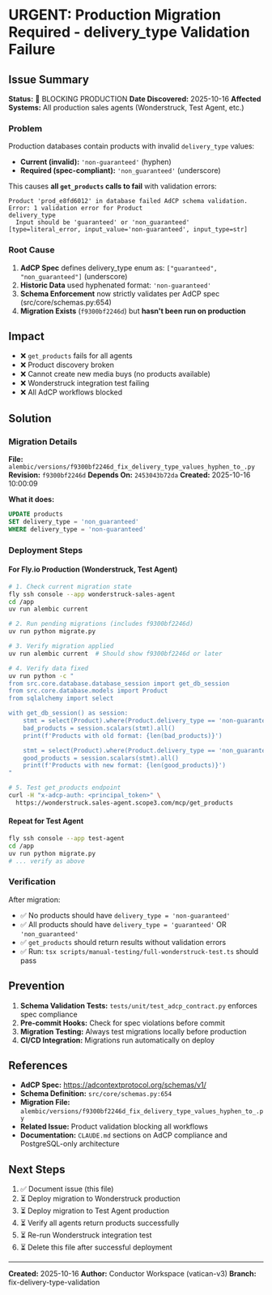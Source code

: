 # URGENT: Production Migration Required - delivery_type Validation Failure

## Issue Summary

**Status:** 🔴 BLOCKING PRODUCTION
**Date Discovered:** 2025-10-16
**Affected Systems:** All production sales agents (Wonderstruck, Test Agent, etc.)

### Problem

Production databases contain products with invalid `delivery_type` values:
- **Current (invalid):** `'non-guaranteed'` (hyphen)
- **Required (spec-compliant):** `'non_guaranteed'` (underscore)

This causes **all `get_products` calls to fail** with validation errors:

```
Product 'prod_e8fd6012' in database failed AdCP schema validation.
Error: 1 validation error for Product
delivery_type
  Input should be 'guaranteed' or 'non_guaranteed' [type=literal_error, input_value='non-guaranteed', input_type=str]
```

### Root Cause

1. **AdCP Spec** defines delivery_type enum as: `["guaranteed", "non_guaranteed"]` (underscore)
2. **Historic Data** used hyphenated format: `'non-guaranteed'`
3. **Schema Enforcement** now strictly validates per AdCP spec (src/core/schemas.py:654)
4. **Migration Exists** (`f9300bf2246d`) but **hasn't been run on production**

## Impact

- ❌ `get_products` fails for all agents
- ❌ Product discovery broken
- ❌ Cannot create new media buys (no products available)
- ❌ Wonderstruck integration test failing
- ❌ All AdCP workflows blocked

## Solution

### Migration Details

**File:** `alembic/versions/f9300bf2246d_fix_delivery_type_values_hyphen_to_.py`
**Revision:** `f9300bf2246d`
**Depends On:** `2453043b72da`
**Created:** 2025-10-16 10:00:09

**What it does:**
```sql
UPDATE products
SET delivery_type = 'non_guaranteed'
WHERE delivery_type = 'non-guaranteed'
```

### Deployment Steps

#### For Fly.io Production (Wonderstruck, Test Agent)

```bash
# 1. Check current migration state
fly ssh console --app wonderstruck-sales-agent
cd /app
uv run alembic current

# 2. Run pending migrations (includes f9300bf2246d)
uv run python migrate.py

# 3. Verify migration applied
uv run alembic current  # Should show f9300bf2246d or later

# 4. Verify data fixed
uv run python -c "
from src.core.database.database_session import get_db_session
from src.core.database.models import Product
from sqlalchemy import select

with get_db_session() as session:
    stmt = select(Product).where(Product.delivery_type == 'non-guaranteed')
    bad_products = session.scalars(stmt).all()
    print(f'Products with old format: {len(bad_products)}')

    stmt = select(Product).where(Product.delivery_type == 'non_guaranteed')
    good_products = session.scalars(stmt).all()
    print(f'Products with new format: {len(good_products)}')
"

# 5. Test get_products endpoint
curl -H "x-adcp-auth: <principal_token>" \
  https://wonderstruck.sales-agent.scope3.com/mcp/get_products
```

#### Repeat for Test Agent

```bash
fly ssh console --app test-agent
cd /app
uv run python migrate.py
# ... verify as above
```

### Verification

After migration:
- ✅ No products should have `delivery_type = 'non-guaranteed'`
- ✅ All products should have `delivery_type = 'guaranteed'` OR `'non_guaranteed'`
- ✅ `get_products` should return results without validation errors
- ✅ Run: `tsx scripts/manual-testing/full-wonderstruck-test.ts` should pass

## Prevention

1. **Schema Validation Tests:** `tests/unit/test_adcp_contract.py` enforces spec compliance
2. **Pre-commit Hooks:** Check for spec violations before commit
3. **Migration Testing:** Always test migrations locally before production
4. **CI/CD Integration:** Migrations run automatically on deploy

## References

- **AdCP Spec:** https://adcontextprotocol.org/schemas/v1/
- **Schema Definition:** `src/core/schemas.py:654`
- **Migration File:** `alembic/versions/f9300bf2246d_fix_delivery_type_values_hyphen_to_.py`
- **Related Issue:** Product validation blocking all workflows
- **Documentation:** `CLAUDE.md` sections on AdCP compliance and PostgreSQL-only architecture

## Next Steps

1. ✅ Document issue (this file)
2. ⏳ Deploy migration to Wonderstruck production
3. ⏳ Deploy migration to Test Agent production
4. ⏳ Verify all agents return products successfully
5. ⏳ Re-run Wonderstruck integration test
6. ⏳ Delete this file after successful deployment

---

**Created:** 2025-10-16
**Author:** Conductor Workspace (vatican-v3)
**Branch:** fix-delivery-type-validation
